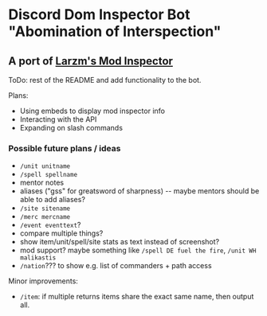 # Discord Dom Inspector Bot "Abomination of Interspection"

## A port of [Larzm's Mod Inspector](https://larzm42.github.io/dom5inspector/)

ToDo: rest of the README and add functionality to the bot.

Plans:
- Using embeds to display mod inspector info
- Interacting with the API 
- Expanding on slash commands

### Possible future plans / ideas

- `/unit unitname`
- `/spell spellname`
- mentor notes
- aliases ("gss" for greatsword of sharpness) -- maybe mentors should be able to add aliases?
- `/site sitename`
- `/merc mercname`
- `/event eventtext`?
- compare multiple things?
- show item/unit/spell/site stats as text instead of screenshot?
- mod support? maybe something like `/spell DE fuel the fire`, `/unit WH malikastis`
- `/nation`??? to show e.g. list of commanders + path access

Minor improvements:
- `/item`: if multiple returns items share the exact same name, then output all.
